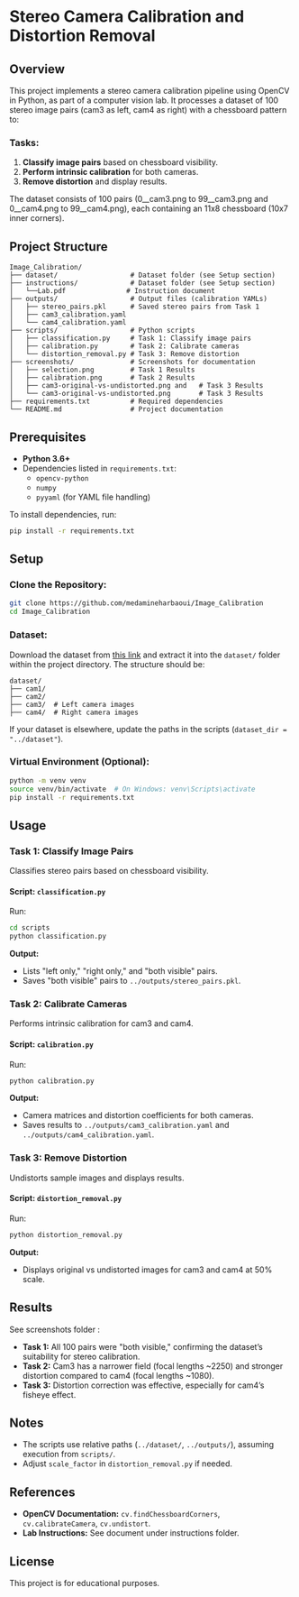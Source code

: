 # Stereo Camera Calibration and Distortion Removal

## Overview
This project implements a stereo camera calibration pipeline using OpenCV in Python, as part of a computer vision lab. It processes a dataset of 100 stereo image pairs (cam3 as left, cam4 as right) with a chessboard pattern to:

### Tasks:
1. **Classify image pairs** based on chessboard visibility.
2. **Perform intrinsic calibration** for both cameras.
3. **Remove distortion** and display results.

The dataset consists of 100 pairs (0__cam3.png to 99__cam3.png and 0__cam4.png to 99__cam4.png), each containing an 11x8 chessboard (10x7 inner corners).

## Project Structure
```
Image_Calibration/
├── dataset/                  # Dataset folder (see Setup section)
├── instructions/             # Dataset folder (see Setup section)
│   └──Lab.pdf               # Instruction document
├── outputs/                  # Output files (calibration YAMLs)
│   ├── stereo_pairs.pkl      # Saved stereo pairs from Task 1
│   ├── cam3_calibration.yaml
│   └── cam4_calibration.yaml
├── scripts/                  # Python scripts
│   ├── classification.py     # Task 1: Classify image pairs
│   ├── calibration.py        # Task 2: Calibrate cameras
│   └── distortion_removal.py # Task 3: Remove distortion
├── screenshots/              # Screenshots for documentation
│   ├── selection.png         # Task 1 Results
│   ├── calibration.png       # Task 2 Results
│   ├── cam3-original-vs-undistorted.png and   # Task 3 Results
│   └── cam3-original-vs-undistorted.png       # Task 3 Results
├── requirements.txt          # Required dependencies
└── README.md                 # Project documentation
```

## Prerequisites
- **Python 3.6+**
- Dependencies listed in `requirements.txt`:
  - `opencv-python`
  - `numpy`
  - `pyyaml` (for YAML file handling)

To install dependencies, run:
```bash
pip install -r requirements.txt
```

## Setup
### Clone the Repository:
```bash
git clone https://github.com/medamineharbaoui/Image_Calibration
cd Image_Calibration
```

### Dataset:
Download the dataset from [this link](https://drive.google.com/file/d/1vP_RkrCeSSd_fohlavI9GGCk5RTWuhTq/view) and extract it into the `dataset/` folder within the project directory. The structure should be:
```
dataset/
├── cam1/  
├── cam2/
├── cam3/  # Left camera images
├── cam4/  # Right camera images
```
If your dataset is elsewhere, update the paths in the scripts (`dataset_dir = "../dataset"`).

### Virtual Environment (Optional):
```bash
python -m venv venv
source venv/bin/activate  # On Windows: venv\Scripts\activate
pip install -r requirements.txt
```

## Usage
### Task 1: Classify Image Pairs
Classifies stereo pairs based on chessboard visibility.
#### Script: `classification.py`
Run:
```bash
cd scripts
python classification.py
```
**Output:**
- Lists "left only," "right only," and "both visible" pairs.
- Saves "both visible" pairs to `../outputs/stereo_pairs.pkl`.

### Task 2: Calibrate Cameras
Performs intrinsic calibration for cam3 and cam4.
#### Script: `calibration.py`
Run:
```bash
python calibration.py
```
**Output:**
- Camera matrices and distortion coefficients for both cameras.
- Saves results to `../outputs/cam3_calibration.yaml` and `../outputs/cam4_calibration.yaml`.

### Task 3: Remove Distortion
Undistorts sample images and displays results.
#### Script: `distortion_removal.py`
Run:
```bash
python distortion_removal.py
```
**Output:**
- Displays original vs undistorted images for cam3 and cam4 at 50% scale.

## Results  
See screenshots folder :
- **Task 1:** All 100 pairs were "both visible," confirming the dataset’s suitability for stereo calibration.
- **Task 2:** Cam3 has a narrower field (focal lengths ~2250) and stronger distortion compared to cam4 (focal lengths ~1080).
- **Task 3:** Distortion correction was effective, especially for cam4’s fisheye effect.

## Notes
- The scripts use relative paths (`../dataset/`, `../outputs/`), assuming execution from `scripts/`.
- Adjust `scale_factor` in `distortion_removal.py` if needed.

## References
- **OpenCV Documentation:** `cv.findChessboardCorners`, `cv.calibrateCamera`, `cv.undistort`.
- **Lab Instructions:** See document under instructions folder.

## License
This project is for educational purposes.

